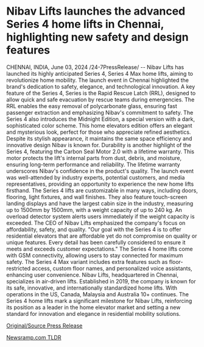 # Nibav Lifts launches the advanced Series 4 home lifts in Chennai, highlighting new safety and design features

CHENNAI, INDIA, June 03, 2024 /24-7PressRelease/ -- Nibav Lifts has launched its highly anticipated Series 4, Series 4 Max home lifts, aiming to revolutionize home mobility. The launch event in Chennai highlighted the brand's dedication to safety, elegance, and technological innovation.  A key feature of the Series 4, Series is the Rapid Rescue Latch (RRL), designed to allow quick and safe evacuation by rescue teams during emergencies. The RRL enables the easy removal of polycarbonate glass, ensuring fast passenger extraction and emphasizing Nibav's commitment to safety.  The Series 4 also introduces the Midnight Edition, a special version with a dark, sophisticated color scheme. This home elevators edition offers an elegant and mysterious look, perfect for those who appreciate refined aesthetics. Despite its stylish appearance, it maintains the same space efficiency and innovative design Nibav is known for.  Durability is another highlight of the Series 4, featuring the Carbon Seal Motor 2.0 with a lifetime warranty. This motor protects the lift's internal parts from dust, debris, and moisture, ensuring long-term performance and reliability. The lifetime warranty underscores Nibav's confidence in the product's quality.   The launch event was well-attended by industry experts, potential customers, and media representatives, providing an opportunity to experience the new home lifts firsthand. The Series 4 lifts are customizable in many ways, including doors, flooring, light fixtures, and wall finishes. They also feature touch-screen landing displays and have the largest cabin size in the industry, measuring up to 1500mm by 1500mm, with a weight capacity of up to 240 kg. An overload detector system alerts users immediately if the weight capacity is exceeded.  The CEO of Nibav Lifts emphasized the company's focus on affordability, safety, and quality.  "Our goal with the Series 4 is to offer residential elevators that are affordable yet do not compromise on quality or unique features. Every detail has been carefully considered to ensure it meets and exceeds customer expectations."   The Series 4 home lifts come with GSM connectivity, allowing users to stay connected for maximum safety. The Series 4 Max variant includes extra features such as floor-restricted access, custom floor names, and personalized voice assistants, enhancing user convenience.  Nibav Lifts, headquartered in Chennai, specializes in air-driven lifts. Established in 2019, the company is known for its safe, innovative, and internationally standardized home lifts. With operations in the US, Canada, Malaysia and Australia 10+ continues.   The Series 4 home lifts mark a significant milestone for Nibav Lifts, reinforcing its position as a leader in the home elevator market and setting a new standard for innovation and elegance in residential mobility solutions. 

[Original/Source Press Release](https://www.24-7pressrelease.com/press-release/511364/nibav-lifts-launches-the-advanced-series-4-home-lifts-in-chennai-highlighting-new-safety-and-design-features) 

[Newsramp.com TLDR](https://newsramp.com/None) 